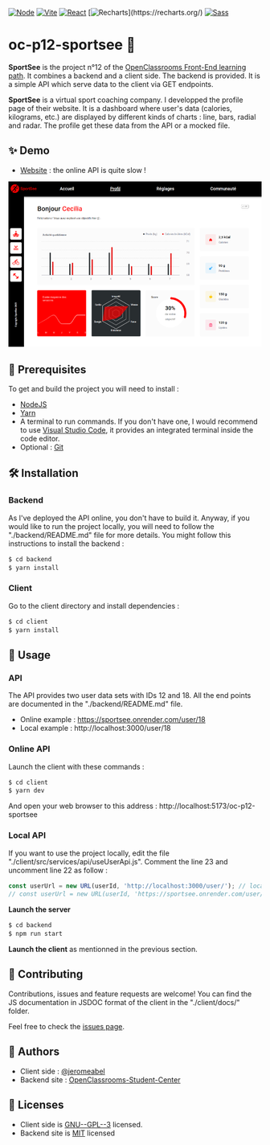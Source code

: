[![Node](https://img.shields.io/badge/nodejs-333333?logo=nodedotjs)](https://nodejs.org/)
[![Vite](https://img.shields.io/badge/vite-FFD32B?logo=vite)](https://vitejs.dev/)
[![React](https://img.shields.io/badge/react-20232A?logo=react)](https://reactjs.org/)
[![Recharts](https://img.shields.io/badge/recharts-22B5BF?)](https://recharts.org/)
[![Sass](https://img.shields.io/badge/sass-F8F8F8?logo=sass)](https://sass-lang.com/)

# oc-p12-sportsee 👋

**SportSee** is the project n°12 of the [OpenClassrooms Front-End learning path](https://openclassrooms.com/fr/paths/516-developpeur-dapplication-javascript-react). It combines a backend and a client side. The backend is provided. It is a simple API which serve data to the client via GET endpoints.

**SportSee** is a virtual sport coaching company. I developped the profile page of their website. It is a dashboard where user's data (calories, kilograms, etc.) are displayed by different kinds of charts : line, bars, radial and radar. The profile get these data from the API or a mocked file.

## ✨ Demo

- [Website](https://jeromeabel.github.io/oc-p12-sportsee/) : the online API is quite slow !

![SportSee Profile Page](https://raw.githubusercontent.com/jeromeabel/oc-p12-sportsee/main/client/public/SportSee-ProfilePage.png)

## 🚨 Prerequisites

To get and build the project you will need to install :

- [NodeJS](https://nodejs.org/)
- [Yarn](https://yarnpkg.com/)
- A terminal to run commands. If you don't have one, I would recommend to use [Visual Studio Code](https://code.visualstudio.com/), it provides an integrated terminal inside the code editor.
- Optional : [Git](https://git-scm.com/)

## 🛠️ Installation

### Backend

As I've deployed the API online, you don't have to build it. Anyway, if you would like to run the project locally, you will need to follow the "./backend/README.md" file for more details. You might follow this instructions to install the backend :

```sh
$ cd backend
$ yarn install
```

### Client

Go to the client directory and install dependencies :

```sh
$ cd client
$ yarn install
```

## 🚀 Usage

### API

The API provides two user data sets with IDs 12 and 18. All the end points are documented in the "./backend/README.md" file.

- Online example : https://sportsee.onrender.com/user/18
- Local example : http://localhost:3000/user/18

### Online API

Launch the client with these commands :

```sh
$ cd client
$ yarn dev
```

And open your web browser to this address : http://localhost:5173/oc-p12-sportsee

### Local API

If you want to use the project locally, edit the file "./client/src/services/api/useUserApi.js". Comment the line 23 and uncomment line 22 as follow :

```js
const userUrl = new URL(userId, 'http://localhost:3000/user/'); // local
// const userUrl = new URL(userId, 'https://sportsee.onrender.com/user/'); // online
```

**Launch the server**

```sh
$ cd backend
$ npm run start
```

**Launch the client** as mentionned in the previous section.

## 🤝 Contributing

Contributions, issues and feature requests are welcome! You can find the JS documentation in JSDOC format of the client in the "./client/docs/" folder.

Feel free to check the [issues page](https://github.com/jeromeabel/oc-p12-sportsee/issues).

## 👤 Authors

- Client side : [@jeromeabel](https://github.com/jeromeabel)
- Backend site : [OpenClassrooms-Student-Center](https://github.com/OpenClassrooms-Student-Center/P9-front-end-dashboard)

## 📝 Licenses

- Client side is [GNU--GPL--3](https://www.gnu.org/licenses/gpl-3.0.fr.html) licensed.
- Backend site is [MIT](https://www.mit.edu/~amini/LICENSE.md) licensed

